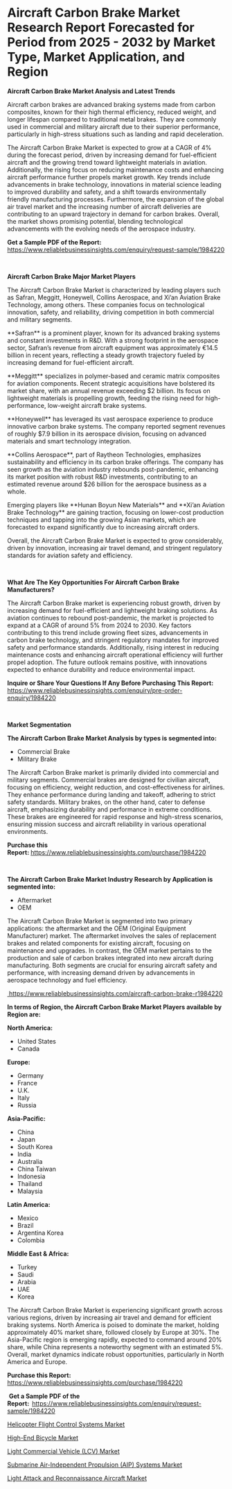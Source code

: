 <p><h1>Aircraft Carbon Brake Market Research Report Forecasted for Period from 2025 -  2032 by Market Type, Market Application, and Region</h1></p><p><strong>Aircraft Carbon Brake Market Analysis and Latest Trends</strong></p>
<p><p>Aircraft carbon brakes are advanced braking systems made from carbon composites, known for their high thermal efficiency, reduced weight, and longer lifespan compared to traditional metal brakes. They are commonly used in commercial and military aircraft due to their superior performance, particularly in high-stress situations such as landing and rapid deceleration.</p><p>The Aircraft Carbon Brake Market is expected to grow at a CAGR of 4% during the forecast period, driven by increasing demand for fuel-efficient aircraft and the growing trend toward lightweight materials in aviation. Additionally, the rising focus on reducing maintenance costs and enhancing aircraft performance further propels market growth. Key trends include advancements in brake technology, innovations in material science leading to improved durability and safety, and a shift towards environmentally friendly manufacturing processes. Furthermore, the expansion of the global air travel market and the increasing number of aircraft deliveries are contributing to an upward trajectory in demand for carbon brakes. Overall, the market shows promising potential, blending technological advancements with the evolving needs of the aerospace industry.</p></p>
<p><strong>Get a Sample PDF of the Report:&nbsp;</strong> <a href="https://www.reliablebusinessinsights.com/enquiry/request-sample/1984220?utm_campaign=1106&utm_medium=2&utm_source=Github&utm_content=ia&utm_term=31032025&utm_id=aircraft-carbon-brake">https://www.reliablebusinessinsights.com/enquiry/request-sample/1984220</a></p>
<p>&nbsp;</p>
<p><strong>Aircraft Carbon Brake Major Market Players</strong></p>
<p><p>The Aircraft Carbon Brake Market is characterized by leading players such as Safran, Meggitt, Honeywell, Collins Aerospace, and Xi’an Aviation Brake Technology, among others. These companies focus on technological innovation, safety, and reliability, driving competition in both commercial and military segments.</p><p>**Safran** is a prominent player, known for its advanced braking systems and constant investments in R&D. With a strong footprint in the aerospace sector, Safran’s revenue from aircraft equipment was approximately €14.5 billion in recent years, reflecting a steady growth trajectory fueled by increasing demand for fuel-efficient aircraft.</p><p>**Meggitt** specializes in polymer-based and ceramic matrix composites for aviation components. Recent strategic acquisitions have bolstered its market share, with an annual revenue exceeding $2 billion. Its focus on lightweight materials is propelling growth, feeding the rising need for high-performance, low-weight aircraft brake systems.</p><p>**Honeywell** has leveraged its vast aerospace experience to produce innovative carbon brake systems. The company reported segment revenues of roughly $7.9 billion in its aerospace division, focusing on advanced materials and smart technology integration.</p><p>**Collins Aerospace**, part of Raytheon Technologies, emphasizes sustainability and efficiency in its carbon brake offerings. The company has seen growth as the aviation industry rebounds post-pandemic, enhancing its market position with robust R&D investments, contributing to an estimated revenue around $26 billion for the aerospace business as a whole.</p><p>Emerging players like **Hunan Boyun New Materials** and **Xi’an Aviation Brake Technology** are gaining traction, focusing on lower-cost production techniques and tapping into the growing Asian markets, which are forecasted to expand significantly due to increasing aircraft orders.</p><p>Overall, the Aircraft Carbon Brake Market is expected to grow considerably, driven by innovation, increasing air travel demand, and stringent regulatory standards for aviation safety and efficiency.</p></p>
<p>&nbsp;</p>
<p><strong>What Are The Key Opportunities For Aircraft Carbon Brake Manufacturers?</strong></p>
<p><p>The Aircraft Carbon Brake market is experiencing robust growth, driven by increasing demand for fuel-efficient and lightweight braking solutions. As aviation continues to rebound post-pandemic, the market is projected to expand at a CAGR of around 5% from 2024 to 2030. Key factors contributing to this trend include growing fleet sizes, advancements in carbon brake technology, and stringent regulatory mandates for improved safety and performance standards. Additionally, rising interest in reducing maintenance costs and enhancing aircraft operational efficiency will further propel adoption. The future outlook remains positive, with innovations expected to enhance durability and reduce environmental impact.</p></p>
<p><strong>Inquire or Share Your Questions If Any Before Purchasing This Report:</strong> <a href="https://www.reliablebusinessinsights.com/enquiry/pre-order-enquiry/1984220?utm_campaign=1106&utm_medium=2&utm_source=Github&utm_content=ia&utm_term=31032025&utm_id=aircraft-carbon-brake">https://www.reliablebusinessinsights.com/enquiry/pre-order-enquiry/1984220</a></p>
<p>&nbsp;</p>
<p><strong>Market Segmentation</strong></p>
<p><strong>The Aircraft Carbon Brake Market Analysis by types is segmented into:</strong></p>
<p><ul><li>Commercial Brake</li><li>Military Brake</li></ul></p>
<p><p>The Aircraft Carbon Brake market is primarily divided into commercial and military segments. Commercial brakes are designed for civilian aircraft, focusing on efficiency, weight reduction, and cost-effectiveness for airlines. They enhance performance during landing and takeoff, adhering to strict safety standards. Military brakes, on the other hand, cater to defense aircraft, emphasizing durability and performance in extreme conditions. These brakes are engineered for rapid response and high-stress scenarios, ensuring mission success and aircraft reliability in various operational environments.</p></p>
<p><strong>Purchase this Report:&nbsp;</strong><a href="https://www.reliablebusinessinsights.com/purchase/1984220?utm_campaign=1106&utm_medium=2&utm_source=Github&utm_content=ia&utm_term=31032025&utm_id=aircraft-carbon-brake">https://www.reliablebusinessinsights.com/purchase/1984220</a></p>
<p>&nbsp;</p>
<p><strong>The Aircraft Carbon Brake Market Industry Research by Application is segmented into:</strong></p>
<p><ul><li>Aftermarket</li><li>OEM</li></ul></p>
<p><p>The Aircraft Carbon Brake Market is segmented into two primary applications: the aftermarket and the OEM (Original Equipment Manufacturer) market. The aftermarket involves the sales of replacement brakes and related components for existing aircraft, focusing on maintenance and upgrades. In contrast, the OEM market pertains to the production and sale of carbon brakes integrated into new aircraft during manufacturing. Both segments are crucial for ensuring aircraft safety and performance, with increasing demand driven by advancements in aerospace technology and fuel efficiency.</p></p>
<p><a href="https://www.reliablebusinessinsights.com/aircraft-carbon-brake-r1984220?utm_campaign=1106&utm_medium=2&utm_source=Github&utm_content=ia&utm_term=31032025&utm_id=aircraft-carbon-brake">&nbsp;https://www.reliablebusinessinsights.com/aircraft-carbon-brake-r1984220</a></p>
<p><strong>In terms of Region, the Aircraft Carbon Brake Market Players available by Region are:</strong></p>
<p>
    <p> <strong> North America: </strong>
        <ul>
            <li>United States</li>
            <li>Canada</li>
        </ul>
        </p> 
    <p> <strong> Europe: </strong>
        <ul>
            <li>Germany</li>
            <li>France</li>
            <li>U.K.</li>
            <li>Italy</li>
            <li>Russia</li>
        </ul>
        </p> 
    <p> <strong> Asia-Pacific: </strong>
        <ul>
            <li>China</li>
            <li>Japan</li>
            <li>South Korea</li>
            <li>India</li>
            <li>Australia</li>
            <li>China Taiwan</li>
            <li>Indonesia</li>
            <li>Thailand</li>
            <li>Malaysia</li>
        </ul>
        </p> 
    <p> <strong> Latin America: </strong>
        <ul>
            <li>Mexico</li>
            <li>Brazil</li>
            <li>Argentina Korea</li>
            <li>Colombia</li>
        </ul>
        </p> 
    <p> <strong> Middle East & Africa: </strong>
        <ul>
            <li>Turkey</li>
            <li>Saudi</li>
            <li>Arabia</li>
            <li>UAE</li>
            <li>Korea</li>
        </ul>
    </p>
    </p>
<p><p>The Aircraft Carbon Brake Market is experiencing significant growth across various regions, driven by increasing air travel and demand for efficient braking systems. North America is poised to dominate the market, holding approximately 40% market share, followed closely by Europe at 30%. The Asia-Pacific region is emerging rapidly, expected to command around 20% share, while China represents a noteworthy segment with an estimated 5%. Overall, market dynamics indicate robust opportunities, particularly in North America and Europe.</p></p>
<p><strong>Purchase this Report: </strong><a href="https://www.reliablebusinessinsights.com/purchase/1984220?utm_campaign=1106&utm_medium=2&utm_source=Github&utm_content=ia&utm_term=31032025&utm_id=aircraft-carbon-brake">https://www.reliablebusinessinsights.com/purchase/1984220</a></p>
<p>&nbsp;<strong>Get a Sample PDF of the Report:&nbsp;&nbsp;</strong><a href="https://www.reliablebusinessinsights.com/enquiry/request-sample/1984220?utm_campaign=1106&utm_medium=2&utm_source=Github&utm_content=ia&utm_term=31032025&utm_id=aircraft-carbon-brake">https://www.reliablebusinessinsights.com/enquiry/request-sample/1984220</a></p>
<p><strong></strong></p>
<p><p><a href="https://github.com/rumaskdallys2/Market-Research-Report-List-1/blob/main/helicopter-flight-control-systems-market.md?utm_campaign=1106&utm_medium=2&utm_source=Github&utm_content=ia&utm_term=31032025&utm_id=aircraft-carbon-brake">Helicopter Flight Control Systems Market</a></p><p><a href="https://github.com/rjaibiagha/Market-Research-Report-List-1/blob/main/high-end-bicycle-market.md?utm_campaign=1106&utm_medium=2&utm_source=Github&utm_content=ia&utm_term=31032025&utm_id=aircraft-carbon-brake">High-End Bicycle Market</a></p><p><a href="https://github.com/godekkutero4/Market-Research-Report-List-1/blob/main/light-commercial-vehicle-lcv-market.md?utm_campaign=1106&utm_medium=2&utm_source=Github&utm_content=ia&utm_term=31032025&utm_id=aircraft-carbon-brake">Light Commercial Vehicle (LCV) Market</a></p><p><a href="https://github.com/brinnoifon/Market-Research-Report-List-1/blob/main/submarine-air-independent-propulsion-aip-systems-market.md?utm_campaign=1106&utm_medium=2&utm_source=Github&utm_content=ia&utm_term=31032025&utm_id=aircraft-carbon-brake">Submarine Air-Independent Propulsion (AIP) Systems Market</a></p><p><a href="https://github.com/abdhsheila7/Market-Research-Report-List-1/blob/main/light-attack-and-reconnaissance-aircraft-market.md?utm_campaign=1106&utm_medium=2&utm_source=Github&utm_content=ia&utm_term=31032025&utm_id=aircraft-carbon-brake">Light Attack and Reconnaissance Aircraft Market</a></p></p>